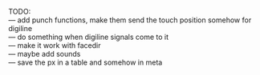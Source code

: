 TODO:  
— add punch functions, make them send the touch position somehow for digiline  
— do something when digiline signals come to it  
— make it work with facedir  
— maybe add sounds  
— save the px in a table and somehow in meta  
